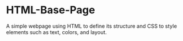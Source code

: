# HTML-Base-Page
A simple webpage using HTML to define its structure and CSS to style elements such as text, colors, and layout.
